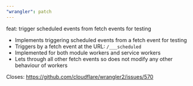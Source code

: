 ```yaml
---
"wrangler": patch
---
```


feat: trigger scheduled events from fetch events for testing

- Implements triggering scheduled events from a fetch event for testing
- Triggers by a fetch event at the URL: `/___scheduled`
- Implemented for both module workers and service workers
- Lets through all other fetch events so does not modify any other behaviour of workers

Closes: https://github.com/cloudflare/wrangler2/issues/570
